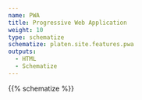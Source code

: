 ```yaml
---
name: PWA
title: Progressive Web Application
weight: 10
type: schematize
schematize: platen.site.features.pwa
outputs:
  - HTML
  - Schematize
---
```


{{% schematize %}}
